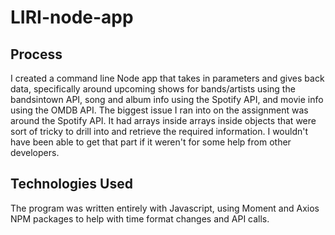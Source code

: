 # LIRI-node-app

## Process
I created a command line Node app that takes in parameters and gives back data, specifically around upcoming shows for bands/artists using
the bandsintown API, song and album info using the Spotify API, and movie info using the OMDB API. The biggest issue I ran into on the
assignment was around the Spotify API. It had arrays inside arrays inside objects that were sort of tricky to drill into and retrieve the
required information. I wouldn't have been able to get that part if it weren't for some help from other developers.

## Technologies Used
The program was written entirely with Javascript, using Moment and Axios NPM packages to help with time format changes and API calls.

